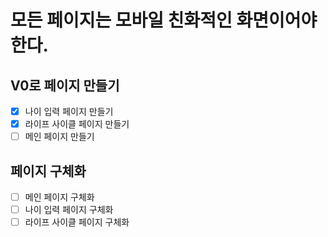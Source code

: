 # 모든 페이지는 모바일 친화적인 화면이어야한다.

## V0로 페이지 만들기

- [x] 나이 입력 페이지 만들기
- [x] 라이프 사이클 페이지 만들기
- [ ] 메인 페이지 만들기

## 페이지 구체화

- [ ] 메인 페이지 구체화
- [ ] 나이 입력 페이지 구체화
- [ ] 라이프 사이클 페이지 구체화
